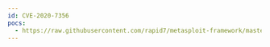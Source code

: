 ```yaml
---
id: CVE-2020-7356
pocs:
  - https://raw.githubusercontent.com/rapid7/metasploit-framework/master/modules/exploits/windows/http/cayin_xpost_sql_rce.rb
---
```

